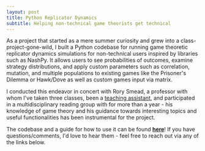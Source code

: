 ```yaml
---
layout: post
title: Python Replicator Dynamics
subtitle: Helping non-technical game theorists get technical
---
```

As a project that started as a mere summer curiosity and grew into a class-project-gone-wild, I built a Python codebase for running  game theoretic replicator dynamics simulations for non-technical users inspired by libraries such as NashPy. It allows users to see probabilities of outcomes, examine strategy distributions, and apply custom parameters such as correlation, mutation, and multiple populations to existing games like the Prisoner's Dilemma or Hawk/Dove as well as custom games input via matrix. 

I conducted this endeavor in concert with Rory Smead, a professor with whom I've taken three classes, been a <a href="/pages/ta/">teaching assistant</a>, and participated in a multidisciplinary reading group with for more than a year - his knowledge of game theory and his guidance towards interesting topics and useful functionalities has been instrumental for the project. 

The codebase and a guide for how to use it can be found <a href="https://github.com/Dastardi/GameTheory" target="blank">**here**</a>! If you have questions/comments, I'd love to hear them - feel free to reach out via any of the links below.
